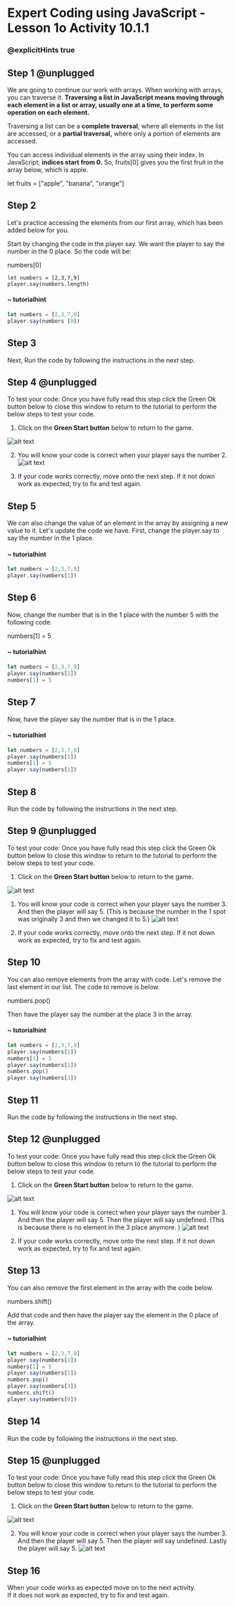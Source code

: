 # Expert Coding using JavaScript - Lesson 1o Activity 10.1.1

### @explicitHints true

## Step 1 @unplugged
We are going to continue our work with arrays. When working with arrays, you can traverse it.  **Traversing a list in JavaScript means moving through each element in a list or array, usually one at a time, to perform some operation on each element.**

Traversing a list can be a **complete traversal**, where all elements in the list are accessed, or a **partial traversal,** where only a portion of elements are accessed. 

 You can access individual elements in the array using their index. In JavaScript, **indices start from 0.** So, fruits[0] gives you the first fruit in the array below, which is apple. 

let fruits = ["apple", "banana", "orange"]

## Step 2
Let's practice accessing the elements from our first array, which has been added below for you. 

Start by changing the code in the player say.  We want the player to say the number in the 0 place.  So the code will be:

numbers[0]

```template
let numbers = [2,3,7,9]
player.say(numbers.length)

```

#### ~ tutorialhint

```javascript
let numbers = [2,3,7,9]
player.say(numbers [0])
```

## Step 3
Next, Run the code by following the instructions in the next step.


## Step 4 @unplugged
To test your code:
Once you have fully read this step click the Green Ok button below to close this window to return to the tutorial to perform the below steps to test your code.

1. Click on the **Green Start button** below to return to the game.



![alt text](https://expertjs.codingcredentials.com/Lesson1/1.1/1.JPG?raw=true  "Start")

2.  You will know your code is correct when your player says the number 2.  
   ![alt text](https://expertjs.codingcredentials.com/Lesson10/10.2/10.2.png?raw=true  "code")

3.  If your code works correctly, move onto the next step. If it not down work as expected, try to fix and test again.


## Step 5
We can also change the value of an element in the array by assigning a new value to it. Let's update the code we have.  First, change the player.say to say the number in the 1 place.  


#### ~ tutorialhint

```javascript
let numbers = [2,3,7,9]
player.say(numbers[1])
```

## Step 6
Now, change the number that is in the 1 place with the number 5 with the following code:

numbers[1] = 5

#### ~ tutorialhint

```javascript
let numbers = [2,3,7,9]
player.say(numbers[1])
numbers[1] = 5
```

## Step 7
Now, have the player say the number that is in the 1 place. 


#### ~ tutorialhint

```javascript
let numbers = [2,3,7,9]
player.say(numbers[1])
numbers[1] = 5
player.say(numbers[1])
```


## Step 8

Run the code by following the instructions in the next step.


## Step 9 @unplugged
To test your code:
Once you have fully read this step click the Green Ok button below to close this window to return to the tutorial to perform the below steps to test your code.

1. Click on the **Green Start button** below to return to the game.



![alt text](https://expertjs.codingcredentials.com/Lesson1/1.1/1.JPG?raw=true  "Start")

1.  You will know your code is correct when your player says the number 3. And then the player will say 5. (This is because the number in the 1 spot was originally 3 and then we changed it to 5.)
   ![alt text](https://expertjs.codingcredentials.com/Lesson10/10.2/10.2a.png?raw=true  "code")

2.  If your code works correctly, move onto the next step. If it not down work as expected, try to fix and test again.

## Step 10
You can also remove elements from the array with code.  Let's remove the last element in our list. The code to remove is below. 

numbers.pop()

Then have the player say the number at the place 3 in the array. 
#### ~ tutorialhint

```javascript
let numbers = [2,3,7,9]
player.say(numbers[1])
numbers[1] = 5
player.say(numbers[1])
numbers.pop()
player.say(numbers[3])
```
## Step 11

Run the code by following the instructions in the next step.


## Step 12 @unplugged
To test your code:
Once you have fully read this step click the Green Ok button below to close this window to return to the tutorial to perform the below steps to test your code.

1. Click on the **Green Start button** below to return to the game.



![alt text](https://expertjs.codingcredentials.com/Lesson1/1.1/1.JPG?raw=true  "Start")

1.  You will know your code is correct when your player says the number 3. And then the player will say 5. Then the player will say undefined. (This is because there is no element in the 3 place anymore. )
    ![alt text](https://expertjs.codingcredentials.com/Lesson10/10.2/10.2b.png?raw=true  "code")

2.  If your code works correctly, move onto the next step. If it not down work as expected, try to fix and test again.

## Step 13
You can also remove the first element in the array with the code below. 

numbers.shift()

Add that code and then have the player say the element in the 0 place of the array. 

#### ~ tutorialhint

```javascript
let numbers = [2,3,7,9]
player.say(numbers[1])
numbers[1] = 5
player.say(numbers[1])
numbers.pop()
player.say(numbers[3])
numbers.shift()
player.say(numbers[0])
```

## Step 14
Run the code by following the instructions in the next step.


## Step 15 @unplugged
To test your code:
Once you have fully read this step click the Green Ok button below to close this window to return to the tutorial to perform the below steps to test your code.

1. Click on the **Green Start button** below to return to the game.



![alt text](https://expertjs.codingcredentials.com/Lesson1/1.1/1.JPG?raw=true  "Start")

2.  You will know your code is correct when your player says the number 3. And then the player will say 5. Then the player will say undefined. Lastly the player will say 5. 
    ![alt text](https://expertjs.codingcredentials.com/Lesson10/10.2/10.2c.png?raw=true  "code")

## Step 16
When your code works as expected move on to the next activity.  
If it does not work as expected, try to fix and test again.
